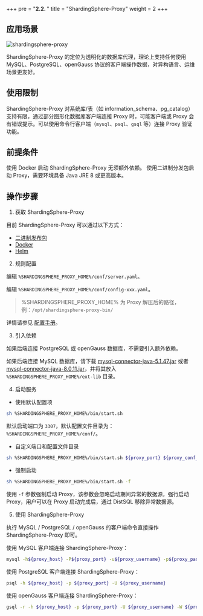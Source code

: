 +++
pre = "<b>2.2. </b>"
title = "ShardingSphere-Proxy"
weight = 2
+++

## 应用场景

![shardingsphere-proxy](https://shardingsphere.apache.org/document/current/img/shardingsphere-proxy_v2.png)

ShardingSphere-Proxy 的定位为透明化的数据库代理，理论上支持任何使用 MySQL、PostgreSQL、openGauss 协议的客户端操作数据，对异构语言、运维场景更友好。

## 使用限制

ShardingSphere-Proxy 对系统库/表（如 information_schema、pg_catalog）支持有限，通过部分图形化数据库客户端连接 Proxy 时，可能客户端或 Proxy 会有错误提示。可以使用命令行客户端（`mysql`、`psql`、`gsql` 等）连接 Proxy 验证功能。

## 前提条件

使用 Docker 启动 ShardingSphere-Proxy 无须额外依赖。
使用二进制分发包启动 Proxy，需要环境具备 Java JRE 8 或更高版本。

## 操作步骤

1. 获取 ShardingSphere-Proxy

目前 ShardingSphere-Proxy 可以通过以下方式：
- [二进制发布包](/cn/user-manual/shardingsphere-proxy/startup/bin/)
- [Docker](/cn/user-manual/shardingsphere-proxy/startup/docker/)
- [Helm](/cn/user-manual/shardingsphere-proxy/startup/helm/)

2. 规则配置

编辑 `%SHARDINGSPHERE_PROXY_HOME%/conf/server.yaml`。

编辑 `%SHARDINGSPHERE_PROXY_HOME%/conf/config-xxx.yaml`。

> %SHARDINGSPHERE_PROXY_HOME% 为 Proxy 解压后的路径，例：`/opt/shardingsphere-proxy-bin/`

详情请参见 [配置手册](/cn/user-manual/shardingsphere-proxy/yaml-config/)。

3. 引入依赖

如果后端连接 PostgreSQL 或 openGauss 数据库，不需要引入额外依赖。

如果后端连接 MySQL 数据库，请下载 [mysql-connector-java-5.1.47.jar](https://repo1.maven.org/maven2/mysql/mysql-connector-java/5.1.47/mysql-connector-java-5.1.47.jar) 或者 [mysql-connector-java-8.0.11.jar](https://repo1.maven.org/maven2/mysql/mysql-connector-java/8.0.11/mysql-connector-java-8.0.11.jar)，并将其放入 `%SHARDINGSPHERE_PROXY_HOME%/ext-lib` 目录。

4. 启动服务

* 使用默认配置项

```bash
sh %SHARDINGSPHERE_PROXY_HOME%/bin/start.sh
```

默认启动端口为 `3307`，默认配置文件目录为：`%SHARDINGSPHERE_PROXY_HOME%/conf/`。

* 自定义端口和配置文件目录

```bash
sh %SHARDINGSPHERE_PROXY_HOME%/bin/start.sh ${proxy_port} ${proxy_conf_directory}
```

* 强制启动

```bash
sh %SHARDINGSPHERE_PROXY_HOME%/bin/start.sh -f
```

使用 `-f` 参数强制启动 Proxy，该参数会忽略启动期间异常的数据源，强行启动 Proxy，用户可以在 Proxy 启动完成后，通过 DistSQL 移除异常数据源。

5. 使用 ShardingSphere-Proxy

执行 MySQL / PostgreSQL / openGauss 的客户端命令直接操作 ShardingSphere-Proxy 即可。

使用 MySQL 客户端连接 ShardingSphere-Proxy：
```bash
mysql -h${proxy_host} -P${proxy_port} -u${proxy_username} -p${proxy_password}
```

使用 PostgreSQL 客户端连接 ShardingSphere-Proxy：
```bash 
psql -h ${proxy_host} -p ${proxy_port} -U ${proxy_username}
```

使用 openGauss 客户端连接 ShardingSphere-Proxy：
```bash 
gsql -r -h ${proxy_host} -p ${proxy_port} -U ${proxy_username} -W ${proxy_password}
```
